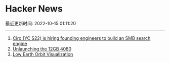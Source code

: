# Hacker News

最近更新时间: 2022-10-15 01:11:20

--- 
1. [Ciro (YC S22) is hiring founding engineers to build an SMB search engine](https://www.ycombinator.com/companies/ciro/jobs) 
2. [Unlaunching the 12GB 4080](https://www.nvidia.com/en-us/geforce/news/12gb-4080-unlaunch/) 
3. [Low Earth Orbit Visualization](https://platform.leolabs.space/visualization) 
